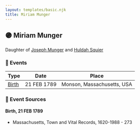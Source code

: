 ```yaml
---
layout: templates/basic.njk
title: Miriam Munger
---
```

## 🟣 Miriam Munger

Daughter of [Joseph Munger](/people/4/48832802) and [Huldah Squier](/people/4/40449307)

### 📆 Events

Type | Date | Place
------ | ------ | ------
[Birth](#event-event-2) | 21 FEB 1789 | Monson, Massachusetts, USA

### 📰 Event Sources

#### <a id="event-event-2"></a> Birth, 21 FEB 1789
* Massachusetts, Town and Vital Records, 1620-1988  - 273